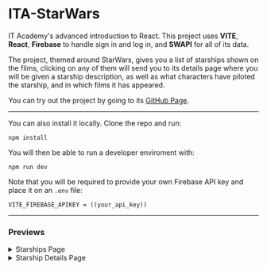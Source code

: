 # ITA-StarWars

IT Academy's advanced introduction to React. This project uses **VITE**, **React**, **Firebase** to handle sign in and log in, and **SWAPI** for all of its data.

The project, themed around StarWars, gives you a list of starships shown on the films, clicking on any of them will send you to its details page where you will be given a starship description, as well as what characters have piloted the starship, and in which films it has appeared.

You can try out the project by going to its [GitHub Page](https://readek.github.io/ITA-StarWars/).

---

You can also install it locally. Clone the repo and run:

```
npm install
```

You will then be able to run a developer enviroment with:

```
npm run dev
```

Note that you will be required to provide your own Firebase API key and place it on an `.env` file:

```
VITE_FIREBASE_APIKEY = ((your_api_key))
```

---

### Previews

<details><summary>Starships Page</summary>

![Starships page preview](https://github.com/user-attachments/assets/6332a355-5b10-4cde-874f-fe7e5ed2e567)

</details>

<details><summary>Starship Details Page</summary>

![Starships details preview](https://github.com/user-attachments/assets/8fe11533-dfb6-4193-86a2-5ea72da58ed1)

</details>
